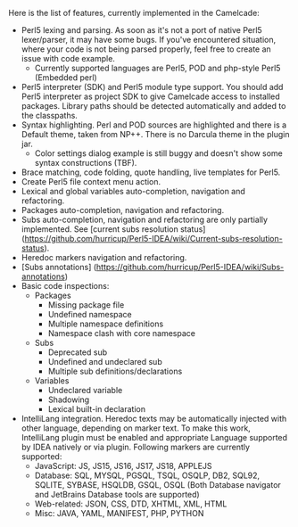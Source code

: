 Here is the list of features, currently implemented in the Camelcade:

* Perl5 lexing and parsing. As soon as it's not a port of native Perl5 lexer/parser, it may have some bugs. If you've encountered situation, where your code is not being parsed properly, feel free to create an issue with code example. 
  * Currently supported languages are Perl5, POD and php-style Perl5 (Embedded perl)
* Perl5 interpreter (SDK) and Perl5 module type support. You should add Perl5 interpreter as project SDK to give Camelcade access to installed packages. Library paths should be detected automatically and added to the classpaths.
* Syntax highlighting. Perl and POD sources are highlighted and there is a Default theme, taken from NP++. There is no Darcula theme in the plugin jar.
  * Color settings dialog example is still buggy and doesn't show some syntax constructions (TBF).
* Brace matching, code folding, quote handling, live templates for Perl5.
* Create Perl5 file context menu action.
* Lexical and global variables auto-completion, navigation and refactoring.
* Packages auto-completion, navigation and refactoring.
* Subs auto-completion, navigation and refactoring are only partially implemented. See [current subs resolution status] (https://github.com/hurricup/Perl5-IDEA/wiki/Current-subs-resolution-status).
* Heredoc markers navigation and refactoring.
* [Subs annotations] (https://github.com/hurricup/Perl5-IDEA/wiki/Subs-annotations)
* Basic code inspections: 
  * Packages
    * Missing package file
    * Undefined namespace
    * Multiple namespace definitions
    * Namespace clash with core namespace
  * Subs
    * Deprecated sub
    * Undefined and undeclared sub 
    * Multiple sub definitions/declarations
  * Variables
    * Undeclared variable
    * Shadowing
    * Lexical built-in declaration
* IntelliLang integration. Heredoc texts may be automatically injected with other language, depending on marker text. To make this work, IntelliLang plugin must be enabled and appropriate Language supported by IDEA natively or via plugin. Following markers are currently supported:
  * JavaScript: JS, JS15, JS16, JS17, JS18, APPLEJS
  * Database: SQL, MYSQL, PGSQL, TSQL, OSQLP, DB2, SQL92, SQLITE, SYBASE, HSQLDB, GSQL, OSQL (Both Database navigator and JetBrains Database tools are supported)
  * Web-related: JSON, CSS, DTD, XHTML, XML, HTML
  * Misc: JAVA, YAML, MANIFEST, PHP, PYTHON
